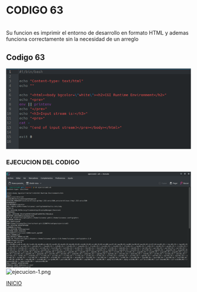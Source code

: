 # **CODIGO 63**
<br>
Su funcion es imprimir el entorno de desarrollo en formato HTML y ademas funciona correctamente sin la necesidad de un arreglo 
<br>

## Codigo 63
![codigo63.png](codigo63.png)

### **EJECUCION DEL CODIGO**
![ejecucion.png](ejecucion.png)
![ejecucion-1.png](ejecucion-1.png)

[INICIO](https://github.com/SPM-UPVictoria/test-git-2130074/tree/main/README.md)
